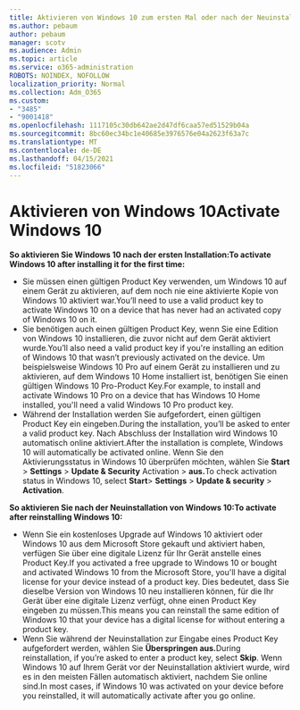```yaml
---
title: Aktivieren von Windows 10 zum ersten Mal oder nach der Neuinstallation
ms.author: pebaum
author: pebaum
manager: scotv
ms.audience: Admin
ms.topic: article
ms.service: o365-administration
ROBOTS: NOINDEX, NOFOLLOW
localization_priority: Normal
ms.collection: Adm_O365
ms.custom:
- "3485"
- "9001418"
ms.openlocfilehash: 1117105c30db642ae2d47df6caa57ed51529b04a
ms.sourcegitcommit: 8bc60ec34bc1e40685e3976576e04a2623f63a7c
ms.translationtype: MT
ms.contentlocale: de-DE
ms.lasthandoff: 04/15/2021
ms.locfileid: "51823066"
---
```

# <a name="activate-windows-10"></a><span data-ttu-id="d256e-102">Aktivieren von Windows 10</span><span class="sxs-lookup"><span data-stu-id="d256e-102">Activate Windows 10</span></span>

<span data-ttu-id="d256e-103">**So aktivieren Sie Windows 10 nach der ersten Installation:**</span><span class="sxs-lookup"><span data-stu-id="d256e-103">**To activate Windows 10 after installing it for the first time:**</span></span>

- <span data-ttu-id="d256e-104">Sie müssen einen gültigen Product Key verwenden, um Windows 10 auf einem Gerät zu aktivieren, auf dem noch nie eine aktivierte Kopie von Windows 10 aktiviert war.</span><span class="sxs-lookup"><span data-stu-id="d256e-104">You’ll need to use a valid product key to activate Windows 10 on a device that has never had an activated copy of Windows 10 on it.</span></span>
- <span data-ttu-id="d256e-105">Sie benötigen auch einen gültigen Product Key, wenn Sie eine Edition von Windows 10 installieren, die zuvor nicht auf dem Gerät aktiviert wurde.</span><span class="sxs-lookup"><span data-stu-id="d256e-105">You’ll also need a valid product key if you're installing an edition of Windows 10 that wasn’t previously activated on the device.</span></span> <span data-ttu-id="d256e-106">Um beispielsweise Windows 10 Pro auf einem Gerät zu installieren und zu aktivieren, auf dem Windows 10 Home installiert ist, benötigen Sie einen gültigen Windows 10 Pro-Product Key.</span><span class="sxs-lookup"><span data-stu-id="d256e-106">For example, to install and activate Windows 10 Pro on a device that has Windows 10 Home installed, you'll need a valid Windows 10 Pro product key.</span></span>
- <span data-ttu-id="d256e-107">Während der Installation werden Sie aufgefordert, einen gültigen Product Key ein eingeben.</span><span class="sxs-lookup"><span data-stu-id="d256e-107">During the installation, you’ll be asked to enter a valid product key.</span></span> <span data-ttu-id="d256e-108">Nach Abschluss der Installation wird Windows 10 automatisch online aktiviert.</span><span class="sxs-lookup"><span data-stu-id="d256e-108">After the installation is complete, Windows 10 will automatically be activated online.</span></span> <span data-ttu-id="d256e-109">Wenn Sie den Aktivierungsstatus in Windows 10 überprüfen möchten, wählen Sie **Start** >  **Settings**  >  **Update & Security** Activation  >  **aus.**</span><span class="sxs-lookup"><span data-stu-id="d256e-109">To check activation status in Windows 10, select **Start**> **Settings** > **Update & security** > **Activation**.</span></span>

<span data-ttu-id="d256e-110">**So aktivieren Sie nach der Neuinstallation von Windows 10:**</span><span class="sxs-lookup"><span data-stu-id="d256e-110">**To activate after reinstalling Windows 10:**</span></span>

- <span data-ttu-id="d256e-111">Wenn Sie ein kostenloses Upgrade auf Windows 10 aktiviert oder Windows 10 aus dem Microsoft Store gekauft und aktiviert haben, verfügen Sie über eine digitale Lizenz für Ihr Gerät anstelle eines Product Key.</span><span class="sxs-lookup"><span data-stu-id="d256e-111">If you activated a free upgrade to Windows 10 or bought and activated Windows 10 from the Microsoft Store, you'll have a digital license for your device instead of a product key.</span></span> <span data-ttu-id="d256e-112">Dies bedeutet, dass Sie dieselbe Version von Windows 10 neu installieren können, für die Ihr Gerät über eine digitale Lizenz verfügt, ohne einen Product Key eingeben zu müssen.</span><span class="sxs-lookup"><span data-stu-id="d256e-112">This means you can reinstall the same edition of Windows 10 that your device has a digital license for without entering a product key.</span></span>
- <span data-ttu-id="d256e-113">Wenn Sie während der Neuinstallation zur Eingabe eines Product Key aufgefordert werden, wählen Sie **Überspringen aus.**</span><span class="sxs-lookup"><span data-stu-id="d256e-113">During reinstallation, if you’re asked to enter a product key, select **Skip**.</span></span> <span data-ttu-id="d256e-114">Wenn Windows 10 auf Ihrem Gerät vor der Neuinstallation aktiviert wurde, wird es in den meisten Fällen automatisch aktiviert, nachdem Sie online sind.</span><span class="sxs-lookup"><span data-stu-id="d256e-114">In most cases, if Windows 10 was activated on your device before you reinstalled, it will automatically activate after you go online.</span></span>
